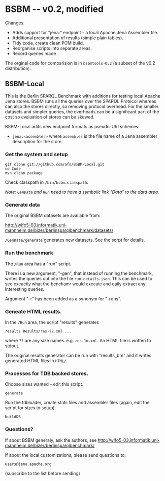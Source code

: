 # BSBM -- v0.2, modified

Changes:

* Adds support for "jena:" endpoint - a local Apache Jena Assembler file.
* Additional presentation of results (simple plain tables).
* Tidy code, create clean POM build.
* Reorganise scripts into separate areas.
* Record queries made 

The orginal code for comparision is in `bsbmtools-0.2` (a subset of the
v0.2 distribution).

## BSBM-Local

This is the Berlin SPARQL Benchmark with additions for testing local
Apache Jena stores.  BSBM runs all the queries over the SPARQL Protocol
whereas can also the stores directly, so removing protocol overhead.
For the smaller datasets and simpler queries, the overheads can be a
significant part of the cost so evaluation of stores can be skewed.

BSBM-Local adds new endpoint formats as pseudo-URI schemes:

* `jena:<assembler>` where `assembler` is the file name of a Jena assembler
description for the store.

### Get the system and setup

```
git clone git://github.com/afs/BSBM-Local.git
cd Code
mvn clean package
```

Check classpath in `/bin/bsbm.classpath`.

_Note: `GenData` and `Run` need to have a symbolic link "Data" to
the data area._

### Generate data

The original BSBM datasets are available from:

http://wifo5-03.informatik.uni-mannheim.de/bizer/berlinsparqlbenchmark/datasets/

`/GenData/generate` generates new datasets. See the scrpt for details.

### Run the benchmark

The `/Run` area has a "run" script.

There is a new argument, "-gen", that instead of running the benchmark,
writes the queries out into the file `run-details.json`. This can be
used to see exeactly what the benchamr would execute and eaily extract
any interesting queries.

Argument "-r" has been added as a synonym for "-runs".

### Geneate HTML results.

In the  `/Run` area, the script "results" generates

    results Results/res-??.xml ...

where `??` are any size names. e.g. `res-1m.xml`. An HTML file is written to stdout.

The original results generator can be run with "results_bm" and it
writes generated HTML files in `HTML/`.

### Processes for TDB backed stores.

Choose sizes wanted - edit this script.

`generate`

Run the tdbloader, create stats files and assembler files (again, edit
the script for sizes to setup).

`buildDB`

### Questions?

If about BSBM generaly, ask the authors, see 
http://wifo5-03.informatik.uni-mannheim.de/bizer/berlinsparqlbenchmark/

If about the local customizations, please send questions to:

    users@jena.apache.org

(subscribe to the list before sending)
